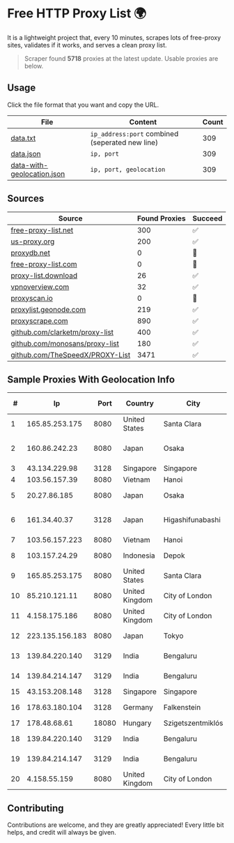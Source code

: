 
# Free HTTP Proxy List 🌍

It is a lightweight project that, every 10 minutes, scrapes lots of free-proxy sites, validates if it works, and serves a clean proxy list.


> Scraper found **5718** proxies at the latest update. Usable proxies are below.

## Usage

Click the file format that you want and copy the URL.


|File|Content|Count|
|----|-------|-----|
|[data.txt](https://raw.githubusercontent.com/themiralay/Proxy-List-World/master/data.txt)|`ip_address:port` combined (seperated new line)|309|
|[data.json](https://raw.githubusercontent.com/themiralay/Proxy-List-World/master/data.json)|`ip, port`|309|
|[data-with-geolocation.json](https://raw.githubusercontent.com/themiralay/Proxy-List-World/master/data-with-geolocation.json)|`ip, port, geolocation`|309|

## Sources

|Source|Found Proxies|Succeed|
|------|-------------|-------|
|[free-proxy-list.net](https://free-proxy-list.net)|300|✅|
|[us-proxy.org](https://www.us-proxy.org)|200|✅|
|[proxydb.net](http://proxydb.net)|0|🚫|
|[free-proxy-list.com](https://free-proxy-list.com/?page=&port=&type%5B%5D=http&type%5B%5D=https&up_time=0&search=Search)|0|🚫|
|[proxy-list.download](https://www.proxy-list.download/HTTP)|26|✅|
|[vpnoverview.com](https://vpnoverview.com/privacy/anonymous-browsing/free-proxy-servers)|32|✅|
|[proxyscan.io](https://www.proxyscan.io)|0|🚫|
|[proxylist.geonode.com](https://proxylist.geonode.com/api/proxy-list?limit=300&page=1&sort_by=lastChecked&sort_type=desc&protocols=http,https)|219|✅|
|[proxyscrape.com](https://api.proxyscrape.com/v2/?request=displayproxies&protocol=http&timeout=10000&country=all&ssl=all&anonymity=all)|890|✅|
|[github.com/clarketm/proxy-list](https://raw.githubusercontent.com/clarketm/proxy-list/master/proxy-list-raw.txt)|400|✅|
|[github.com/monosans/proxy-list](https://raw.githubusercontent.com/monosans/proxy-list/main/proxies/http.txt)|180|✅|
|[github.com/TheSpeedX/PROXY-List](https://raw.githubusercontent.com/TheSpeedX/PROXY-List/master/http.txt)|3471|✅|


## Sample Proxies With Geolocation Info

|#|Ip|Port|Country|City|Internet Service Provider|
|-|--|----|-------|----|-------------------------|
|1|165.85.253.175|8080|United States|Santa Clara|Google LLC|
|2|160.86.242.23|8080|Japan|Osaka|Sony Network Communications Inc|
|3|43.134.229.98|3128|Singapore|Singapore|Aceville Pte.ltd|
|4|103.56.157.39|8080|Vietnam|Hanoi|VCCORP|
|5|20.27.86.185|8080|Japan|Osaka|Microsoft Corporation|
|6|161.34.40.37|3128|Japan|Higashifunabashi|NTT PC Communications, Inc.|
|7|103.56.157.223|8080|Vietnam|Hanoi|VCCORP|
|8|103.157.24.29|8080|Indonesia|Depok|PT Dapur Remaja Multi Sarana|
|9|165.85.253.175|8080|United States|Santa Clara|Google LLC|
|10|85.210.121.11|8080|United Kingdom|City of London|Microsoft Corporation|
|11|4.158.175.186|8080|United Kingdom|City of London|Microsoft Corporation|
|12|223.135.156.183|8080|Japan|Tokyo|So-net Corporation|
|13|139.84.220.140|3129|India|Bengaluru|The Constant Company, LLC|
|14|139.84.214.147|3129|India|Bengaluru|The Constant Company, LLC|
|15|43.153.208.148|3128|Singapore|Singapore|Aceville Pte.ltd|
|16|178.63.180.104|3128|Germany|Falkenstein|Hetzner Online GmbH|
|17|178.48.68.61|18080|Hungary|Szigetszentmiklós|UPC|
|18|139.84.220.140|3129|India|Bengaluru|The Constant Company, LLC|
|19|139.84.214.147|3129|India|Bengaluru|The Constant Company, LLC|
|20|4.158.55.159|8080|United Kingdom|City of London|Microsoft Corporation|



## Contributing

Contributions are welcome, and they are greatly appreciated! Every
little bit helps, and credit will always be given.

